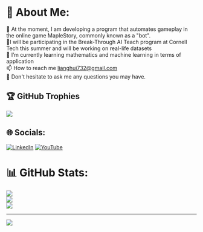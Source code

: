 # 💫 About Me:
👯 At the moment, I am developing a program that automates gameplay in the online game MapleStory, commonly known as a "bot".<br>🤝I will be participating in the Break-Through AI Teach program at Cornell Tech this summer and will be working on real-life datasets<br>🌱 I’m currently learning mathematics and machine learning in terms of application<br>📫 How to reach me lianghui732@gmail.com<br>💬 Don't hesitate to ask me any questions you may have.

## 🏆 GitHub Trophies
![](https://github-profile-trophy.vercel.app/?Whiteii=ryo-ma&theme=oldie)



## 🌐 Socials:
[![LinkedIn](https://img.shields.io/badge/LinkedIn-%230077B5.svg?logo=linkedin&logoColor=white)](https://linkedin.com/in/https://www.linkedin.com/in/liang-zhang-795279a4/) [![YouTube](https://img.shields.io/badge/YouTube-%23FF0000.svg?logo=YouTube&logoColor=white)](https://youtube.com/@https://www.youtube.com/channel/UCoFSetLW4piOgNrkXWFc3jw) 

# 📊 GitHub Stats:
![](https://github-readme-stats.vercel.app/api?username=WHITEII&theme=buefy&hide_border=false&include_all_commits=false&count_private=false&bg_color=DEG,gray,white)<br/>
![](https://github-readme-streak-stats.herokuapp.com/?user=WHITEII&theme=buefy&hide_border=false&background=DEG,white,gray)<br/>
![](https://github-readme-stats.vercel.app/api/top-langs/?username=WHITEII&theme=buefy&hide_border=false&include_all_commits=false&count_private=false&layout=compact&bg_color=DEG,gray,white)



---
[![](https://visitcount.itsvg.in/api?id=WHITEII&icon=0&color=0)](https://visitcount.itsvg.in)

<!-- Proudly created with GPRM ( https://gprm.itsvg.in ) -->
